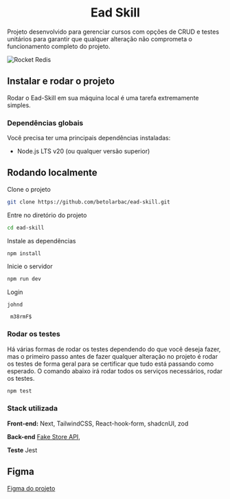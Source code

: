 

<h1 align="center">
  Ead Skill
</h1>

Projeto desenvolvido para gerenciar cursos com opções de CRUD e testes unitários para garantir que qualquer alteração não comprometa o funcionamento completo do projeto.


![Rocket Redis](https://ik.imagekit.io/lt1yvcbdq/localhost_3000_dashboard(1440).png?updatedAt=1740763216323)


## Instalar e rodar o projeto

Rodar o Ead-Skill em sua máquina local é uma tarefa extremamente simples.

### Dependências globais

Você precisa ter uma principais dependências instaladas:

- Node.js LTS v20 (ou qualquer versão superior)

## Rodando localmente
Clone o projeto
```bash
git clone https://github.com/betolarbac/ead-skill.git
```
Entre no diretório do projeto
```bash
cd ead-skill
```
Instale as dependências
```bash
npm install
```
Inicie o servidor
```bash
npm run dev
```
 Login
```user
johnd
```

```password:
 m38rmF$
```


### Rodar os testes

Há várias formas de rodar os testes dependendo do que você deseja fazer, mas o primeiro passo antes de fazer qualquer alteração no projeto é rodar os testes de forma geral para se certificar que tudo está passando como esperado. O comando abaixo irá rodar todos os serviços necessários, rodar os testes.

```bash
npm test
```
### Stack utilizada
**Front-end:** Next, TailwindCSS, React-hook-form, shadcnUI, zod

**Back-end** [Fake Store API](https://fakestoreapi.com/),

**Teste** Jest

## Figma
 
[Figma do projeto](https://www.figma.com/design/G7m51hNwXbH4waopOEASe7/Ead-Skill?m=auto&t=pcJ5DPmtyewiBj31-6)
